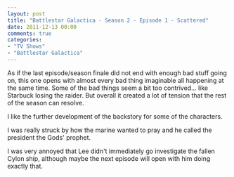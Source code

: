 ```yaml
---
layout: post
title: "Battlestar Galactica - Season 2 - Episode 1 - Scattered"
date: 2011-12-13 00:00
comments: true
categories:
- "TV Shows"
- "Battlestar Galactica"
---
```


As if the last episode/season finale did not end with enough bad
stuff going on, this one opens with almost every bad thing
imaginable all happening at the same time. Some of the bad things
seem a bit too contrived... like Starbuck losing the raider. But
overall it created a lot of tension that the rest of the season
can resolve.

I like the further development of the backstory for some of the
characters.

I was really struck by how the marine wanted to pray and he
called the president the Gods' prophet.

I was very annoyed that Lee didn't immediately go investigate the
fallen Cylon ship, although maybe the next episode will open with
him doing exactly that.
